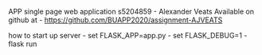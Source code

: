 APP single page web application 
s5204859 - Alexander Veats
Available on github at - https://github.com/BUAPP2020/assignment-AJVEATS

how to start up server
	- set FLASK_APP=app.py
	- set FLASK_DEBUG=1
	- flask run
